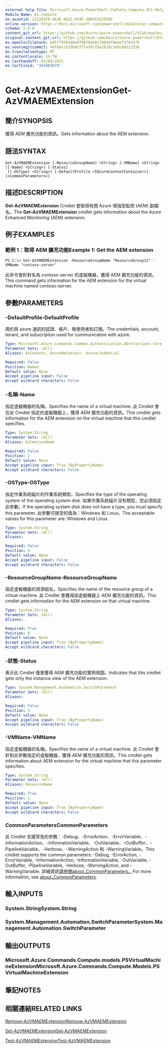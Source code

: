 ```yaml
---
external help file: Microsoft.Azure.PowerShell.Cmdlets.Compute.dll-Help.xml
Module Name: Az.Compute
ms.assetid: 212281F0-9A3E-4652-919F-400455E3950E
online version: https://docs.microsoft.com/powershell/module/az.compute/get-azvmaemextension
schema: 2.0.0
content_git_url: https://github.com/Azure/azure-powershell/blob/master/src/Compute/Compute/help/Get-AzVMAEMExtension.md
original_content_git_url: https://github.com/Azure/azure-powershell/blob/master/src/Compute/Compute/help/Get-AzVMAEMExtension.md
ms.openlocfilehash: ed5f79763d8e9786f0a502f404474eeef2f641f6
ms.sourcegitcommit: 4dfb0cc533b83f77afdcfbe2618c1e6c8d221330
ms.translationtype: MT
ms.contentlocale: zh-TW
ms.lasthandoff: 03/04/2021
ms.locfileid: "101903670"
---
```

# <span data-ttu-id="4564e-101">Get-AzVMAEMExtension</span><span class="sxs-lookup"><span data-stu-id="4564e-101">Get-AzVMAEMExtension</span></span>

## <span data-ttu-id="4564e-102">簡介</span><span class="sxs-lookup"><span data-stu-id="4564e-102">SYNOPSIS</span></span>
<span data-ttu-id="4564e-103">獲得 AEM 擴充功能的資訊。</span><span class="sxs-lookup"><span data-stu-id="4564e-103">Gets information about the AEM extension.</span></span>

## <span data-ttu-id="4564e-104">語法</span><span class="sxs-lookup"><span data-stu-id="4564e-104">SYNTAX</span></span>

```
Get-AzVMAEMExtension [-ResourceGroupName] <String> [-VMName] <String> [[-Name] <String>] [-Status]
 [[-OSType] <String>] [-DefaultProfile <IAzureContextContainer>] [<CommonParameters>]
```

## <span data-ttu-id="4564e-105">描述</span><span class="sxs-lookup"><span data-stu-id="4564e-105">DESCRIPTION</span></span>
<span data-ttu-id="4564e-106">**Get-AzVMAEMExtension** Cmdlet 會取得有關 Azure 增強型監控 (AEM) 副檔名。</span><span class="sxs-lookup"><span data-stu-id="4564e-106">The **Get-AzVMAEMExtension** cmdlet gets information about the Azure Enhanced Monitoring (AEM) extension.</span></span>

## <span data-ttu-id="4564e-107">例子</span><span class="sxs-lookup"><span data-stu-id="4564e-107">EXAMPLES</span></span>

### <span data-ttu-id="4564e-108">範例 1：取得 AEM 擴充功能</span><span class="sxs-lookup"><span data-stu-id="4564e-108">Example 1: Get the AEM extension</span></span>
```
PS C:\> Get-AzVMAEMExtension -ResourceGroupName "ResourceGroup11" -VMName "contoso-server"
```

<span data-ttu-id="4564e-109">此命令會針對名為 contoso-server 的虛擬機器，獲得 AEM 擴充功能的資訊。</span><span class="sxs-lookup"><span data-stu-id="4564e-109">This command gets information for the AEM extension for the virtual machine named contoso-server.</span></span>

## <span data-ttu-id="4564e-110">參數</span><span class="sxs-lookup"><span data-stu-id="4564e-110">PARAMETERS</span></span>

### <span data-ttu-id="4564e-111">-DefaultProfile</span><span class="sxs-lookup"><span data-stu-id="4564e-111">-DefaultProfile</span></span>
<span data-ttu-id="4564e-112">用於與 azure 通訊的認證、帳戶、租使用者和訂閱。</span><span class="sxs-lookup"><span data-stu-id="4564e-112">The credentials, account, tenant, and subscription used for communication with azure.</span></span>

```yaml
Type: Microsoft.Azure.Commands.Common.Authentication.Abstractions.Core.IAzureContextContainer
Parameter Sets: (All)
Aliases: AzContext, AzureRmContext, AzureCredential

Required: False
Position: Named
Default value: None
Accept pipeline input: False
Accept wildcard characters: False
```

### <span data-ttu-id="4564e-113">-名稱</span><span class="sxs-lookup"><span data-stu-id="4564e-113">-Name</span></span>
<span data-ttu-id="4564e-114">指定虛擬機器的名稱。</span><span class="sxs-lookup"><span data-stu-id="4564e-114">Specifies the name of a virtual machine.</span></span>
<span data-ttu-id="4564e-115">此 Cmdlet 會在此 Cmdlet 指定的虛擬機器上，獲得 AEM 擴充功能的資訊。</span><span class="sxs-lookup"><span data-stu-id="4564e-115">This cmdlet gets information for the AEM extension on the virtual machine that this cmdlet specifies.</span></span>

```yaml
Type: System.String
Parameter Sets: (All)
Aliases: ExtensionName

Required: False
Position: 2
Default value: None
Accept pipeline input: True (ByPropertyName)
Accept wildcard characters: False
```

### <span data-ttu-id="4564e-116">-OSType</span><span class="sxs-lookup"><span data-stu-id="4564e-116">-OSType</span></span>
<span data-ttu-id="4564e-117">指定作業系統磁片的作業系統類型。</span><span class="sxs-lookup"><span data-stu-id="4564e-117">Specifies the type of the operating system of the operating system disk.</span></span>
<span data-ttu-id="4564e-118">如果作業系統磁片沒有類型，您必須指定此參數。</span><span class="sxs-lookup"><span data-stu-id="4564e-118">If the operating system disk does not have a type, you must specify this parameter.</span></span>
<span data-ttu-id="4564e-119">此參數可接受的值為：Windows 和 Linux。</span><span class="sxs-lookup"><span data-stu-id="4564e-119">The acceptable values for this parameter are: Windows and Linux.</span></span>

```yaml
Type: System.String
Parameter Sets: (All)
Aliases:

Required: False
Position: 4
Default value: None
Accept pipeline input: False
Accept wildcard characters: False
```

### <span data-ttu-id="4564e-120">-ResourceGroupName</span><span class="sxs-lookup"><span data-stu-id="4564e-120">-ResourceGroupName</span></span>
<span data-ttu-id="4564e-121">指定虛擬機器的資源組名。</span><span class="sxs-lookup"><span data-stu-id="4564e-121">Specifies the name of the resource group of a virtual machine.</span></span>
<span data-ttu-id="4564e-122">此 Cmdlet 會獲得該虛擬機器上 AEM 擴充功能的資訊。</span><span class="sxs-lookup"><span data-stu-id="4564e-122">This cmdlet gets information for the AEM extension on that virtual machine.</span></span>

```yaml
Type: System.String
Parameter Sets: (All)
Aliases:

Required: True
Position: 0
Default value: None
Accept pipeline input: True (ByPropertyName)
Accept wildcard characters: False
```

### <span data-ttu-id="4564e-123">-狀態</span><span class="sxs-lookup"><span data-stu-id="4564e-123">-Status</span></span>
<span data-ttu-id="4564e-124">表示此 Cmdlet 僅會獲得 AEM 擴充功能的實例視圖。</span><span class="sxs-lookup"><span data-stu-id="4564e-124">Indicates that this cmdlet gets only the instance view of the AEM extension.</span></span>

```yaml
Type: System.Management.Automation.SwitchParameter
Parameter Sets: (All)
Aliases:

Required: False
Position: 3
Default value: None
Accept pipeline input: True (ByPropertyName)
Accept wildcard characters: False
```

### <span data-ttu-id="4564e-125">-VMName</span><span class="sxs-lookup"><span data-stu-id="4564e-125">-VMName</span></span>
<span data-ttu-id="4564e-126">指定虛擬機器的名稱。</span><span class="sxs-lookup"><span data-stu-id="4564e-126">Specifies the name of a virtual machine.</span></span>
<span data-ttu-id="4564e-127">此 Cmdlet 會針對此參數指定的虛擬機器，獲得 AEM 擴充功能的資訊。</span><span class="sxs-lookup"><span data-stu-id="4564e-127">This cmdlet gets information about AEM extension for the virtual machine that this parameter specifies.</span></span>

```yaml
Type: System.String
Parameter Sets: (All)
Aliases: ResourceName

Required: True
Position: 1
Default value: None
Accept pipeline input: True (ByPropertyName)
Accept wildcard characters: False
```

### <span data-ttu-id="4564e-128">CommonParameters</span><span class="sxs-lookup"><span data-stu-id="4564e-128">CommonParameters</span></span>
<span data-ttu-id="4564e-129">此 Cmdlet 支援常見的參數：-Debug、-ErrorAction、-ErrorVariable、-InformationAction、-InformationVariable、-OutVariable、-OutBuffer、-PipelineVariable、-Verbose、-WarningAction 和 -WarningVariable。</span><span class="sxs-lookup"><span data-stu-id="4564e-129">This cmdlet supports the common parameters: -Debug, -ErrorAction, -ErrorVariable, -InformationAction, -InformationVariable, -OutVariable, -OutBuffer, -PipelineVariable, -Verbose, -WarningAction, and -WarningVariable.</span></span> <span data-ttu-id="4564e-130">詳細資訊[請參閱about_CommonParameters。](http://go.microsoft.com/fwlink/?LinkID=113216)</span><span class="sxs-lookup"><span data-stu-id="4564e-130">For more information, see [about_CommonParameters](http://go.microsoft.com/fwlink/?LinkID=113216).</span></span>

## <span data-ttu-id="4564e-131">輸入</span><span class="sxs-lookup"><span data-stu-id="4564e-131">INPUTS</span></span>

### <span data-ttu-id="4564e-132">System.String</span><span class="sxs-lookup"><span data-stu-id="4564e-132">System.String</span></span>

### <span data-ttu-id="4564e-133">System.Management.Automation.SwitchParameter</span><span class="sxs-lookup"><span data-stu-id="4564e-133">System.Management.Automation.SwitchParameter</span></span>

## <span data-ttu-id="4564e-134">輸出</span><span class="sxs-lookup"><span data-stu-id="4564e-134">OUTPUTS</span></span>

### <span data-ttu-id="4564e-135">Microsoft.Azure.Commands.Compute.models.PSVirtualMachineExtension</span><span class="sxs-lookup"><span data-stu-id="4564e-135">Microsoft.Azure.Commands.Compute.Models.PSVirtualMachineExtension</span></span>

## <span data-ttu-id="4564e-136">筆記</span><span class="sxs-lookup"><span data-stu-id="4564e-136">NOTES</span></span>

## <span data-ttu-id="4564e-137">相關連結</span><span class="sxs-lookup"><span data-stu-id="4564e-137">RELATED LINKS</span></span>

[<span data-ttu-id="4564e-138">Remove-AzVMAEMExtension</span><span class="sxs-lookup"><span data-stu-id="4564e-138">Remove-AzVMAEMExtension</span></span>](./Remove-AzVMAEMExtension.md)

[<span data-ttu-id="4564e-139">Set-AzVMAEMExtension</span><span class="sxs-lookup"><span data-stu-id="4564e-139">Set-AzVMAEMExtension</span></span>](./Set-AzVMAEMExtension.md)

[<span data-ttu-id="4564e-140">Test-AzVMAEMExtension</span><span class="sxs-lookup"><span data-stu-id="4564e-140">Test-AzVMAEMExtension</span></span>](./Test-AzVMAEMExtension.md)


